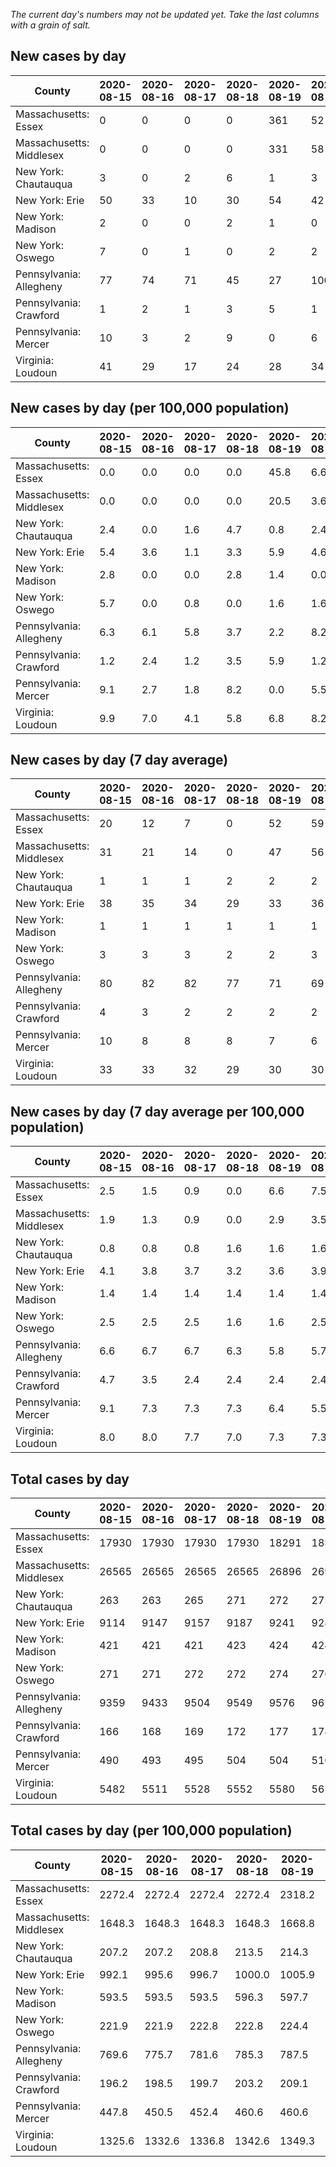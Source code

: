 _The current day's numbers may not be updated yet. Take the last columns with a grain of salt._
## New cases by day

| County | 2020-08-15 | 2020-08-16 | 2020-08-17 | 2020-08-18 | 2020-08-19 | 2020-08-20 | 2020-08-21 |
| --- | --- | --- | --- | --- | --- | --- | --- |
| Massachusetts: Essex | 0 | 0 | 0 | 0 | 361 | 52 |  |
| Massachusetts: Middlesex | 0 | 0 | 0 | 0 | 331 | 58 |  |
| New York: Chautauqua | 3 | 0 | 2 | 6 | 1 | 3 |  |
| New York: Erie | 50 | 33 | 10 | 30 | 54 | 42 |  |
| New York: Madison | 2 | 0 | 0 | 2 | 1 | 0 |  |
| New York: Oswego | 7 | 0 | 1 | 0 | 2 | 2 |  |
| Pennsylvania: Allegheny | 77 | 74 | 71 | 45 | 27 | 100 |  |
| Pennsylvania: Crawford | 1 | 2 | 1 | 3 | 5 | 1 |  |
| Pennsylvania: Mercer | 10 | 3 | 2 | 9 | 0 | 6 |  |
| Virginia: Loudoun | 41 | 29 | 17 | 24 | 28 | 34 |  |

## New cases by day (per 100,000 population)

| County | 2020-08-15 | 2020-08-16 | 2020-08-17 | 2020-08-18 | 2020-08-19 | 2020-08-20 | 2020-08-21 |
| --- | --- | --- | --- | --- | --- | --- | --- |
| Massachusetts: Essex | 0.0 | 0.0 | 0.0 | 0.0 | 45.8 | 6.6 |  |
| Massachusetts: Middlesex | 0.0 | 0.0 | 0.0 | 0.0 | 20.5 | 3.6 |  |
| New York: Chautauqua | 2.4 | 0.0 | 1.6 | 4.7 | 0.8 | 2.4 |  |
| New York: Erie | 5.4 | 3.6 | 1.1 | 3.3 | 5.9 | 4.6 |  |
| New York: Madison | 2.8 | 0.0 | 0.0 | 2.8 | 1.4 | 0.0 |  |
| New York: Oswego | 5.7 | 0.0 | 0.8 | 0.0 | 1.6 | 1.6 |  |
| Pennsylvania: Allegheny | 6.3 | 6.1 | 5.8 | 3.7 | 2.2 | 8.2 |  |
| Pennsylvania: Crawford | 1.2 | 2.4 | 1.2 | 3.5 | 5.9 | 1.2 |  |
| Pennsylvania: Mercer | 9.1 | 2.7 | 1.8 | 8.2 | 0.0 | 5.5 |  |
| Virginia: Loudoun | 9.9 | 7.0 | 4.1 | 5.8 | 6.8 | 8.2 |  |

## New cases by day (7 day average)

| County | 2020-08-15 | 2020-08-16 | 2020-08-17 | 2020-08-18 | 2020-08-19 | 2020-08-20 | 2020-08-21 |
| --- | --- | --- | --- | --- | --- | --- | --- |
| Massachusetts: Essex | 20 | 12 | 7 | 0 | 52 | 59 |  |
| Massachusetts: Middlesex | 31 | 21 | 14 | 0 | 47 | 56 |  |
| New York: Chautauqua | 1 | 1 | 1 | 2 | 2 | 2 |  |
| New York: Erie | 38 | 35 | 34 | 29 | 33 | 36 |  |
| New York: Madison | 1 | 1 | 1 | 1 | 1 | 1 |  |
| New York: Oswego | 3 | 3 | 3 | 2 | 2 | 3 |  |
| Pennsylvania: Allegheny | 80 | 82 | 82 | 77 | 71 | 69 |  |
| Pennsylvania: Crawford | 4 | 3 | 2 | 2 | 2 | 2 |  |
| Pennsylvania: Mercer | 10 | 8 | 8 | 8 | 7 | 6 |  |
| Virginia: Loudoun | 33 | 33 | 32 | 29 | 30 | 30 |  |

## New cases by day (7 day average per 100,000 population)

| County | 2020-08-15 | 2020-08-16 | 2020-08-17 | 2020-08-18 | 2020-08-19 | 2020-08-20 | 2020-08-21 |
| --- | --- | --- | --- | --- | --- | --- | --- |
| Massachusetts: Essex | 2.5 | 1.5 | 0.9 | 0.0 | 6.6 | 7.5 |  |
| Massachusetts: Middlesex | 1.9 | 1.3 | 0.9 | 0.0 | 2.9 | 3.5 |  |
| New York: Chautauqua | 0.8 | 0.8 | 0.8 | 1.6 | 1.6 | 1.6 |  |
| New York: Erie | 4.1 | 3.8 | 3.7 | 3.2 | 3.6 | 3.9 |  |
| New York: Madison | 1.4 | 1.4 | 1.4 | 1.4 | 1.4 | 1.4 |  |
| New York: Oswego | 2.5 | 2.5 | 2.5 | 1.6 | 1.6 | 2.5 |  |
| Pennsylvania: Allegheny | 6.6 | 6.7 | 6.7 | 6.3 | 5.8 | 5.7 |  |
| Pennsylvania: Crawford | 4.7 | 3.5 | 2.4 | 2.4 | 2.4 | 2.4 |  |
| Pennsylvania: Mercer | 9.1 | 7.3 | 7.3 | 7.3 | 6.4 | 5.5 |  |
| Virginia: Loudoun | 8.0 | 8.0 | 7.7 | 7.0 | 7.3 | 7.3 |  |

## Total cases by day

| County | 2020-08-15 | 2020-08-16 | 2020-08-17 | 2020-08-18 | 2020-08-19 | 2020-08-20 | 2020-08-21 |
| --- | --- | --- | --- | --- | --- | --- | --- |
| Massachusetts: Essex | 17930 | 17930 | 17930 | 17930 | 18291 | 18343 |  |
| Massachusetts: Middlesex | 26565 | 26565 | 26565 | 26565 | 26896 | 26954 |  |
| New York: Chautauqua | 263 | 263 | 265 | 271 | 272 | 275 |  |
| New York: Erie | 9114 | 9147 | 9157 | 9187 | 9241 | 9283 |  |
| New York: Madison | 421 | 421 | 421 | 423 | 424 | 424 |  |
| New York: Oswego | 271 | 271 | 272 | 272 | 274 | 276 |  |
| Pennsylvania: Allegheny | 9359 | 9433 | 9504 | 9549 | 9576 | 9676 |  |
| Pennsylvania: Crawford | 166 | 168 | 169 | 172 | 177 | 178 |  |
| Pennsylvania: Mercer | 490 | 493 | 495 | 504 | 504 | 510 |  |
| Virginia: Loudoun | 5482 | 5511 | 5528 | 5552 | 5580 | 5614 |  |

## Total cases by day (per 100,000 population)

| County | 2020-08-15 | 2020-08-16 | 2020-08-17 | 2020-08-18 | 2020-08-19 | 2020-08-20 | 2020-08-21 |
| --- | --- | --- | --- | --- | --- | --- | --- |
| Massachusetts: Essex | 2272.4 | 2272.4 | 2272.4 | 2272.4 | 2318.2 | 2324.7 |  |
| Massachusetts: Middlesex | 1648.3 | 1648.3 | 1648.3 | 1648.3 | 1668.8 | 1672.4 |  |
| New York: Chautauqua | 207.2 | 207.2 | 208.8 | 213.5 | 214.3 | 216.7 |  |
| New York: Erie | 992.1 | 995.6 | 996.7 | 1000.0 | 1005.9 | 1010.4 |  |
| New York: Madison | 593.5 | 593.5 | 593.5 | 596.3 | 597.7 | 597.7 |  |
| New York: Oswego | 221.9 | 221.9 | 222.8 | 222.8 | 224.4 | 226.0 |  |
| Pennsylvania: Allegheny | 769.6 | 775.7 | 781.6 | 785.3 | 787.5 | 795.7 |  |
| Pennsylvania: Crawford | 196.2 | 198.5 | 199.7 | 203.2 | 209.1 | 210.3 |  |
| Pennsylvania: Mercer | 447.8 | 450.5 | 452.4 | 460.6 | 460.6 | 466.1 |  |
| Virginia: Loudoun | 1325.6 | 1332.6 | 1336.8 | 1342.6 | 1349.3 | 1357.6 |  |
